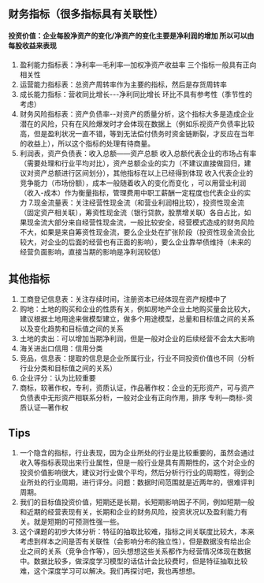 ## 财务指标（很多指标具有关联性）
#### 投资价值：企业每股净资产的变化/净资产的变化主要是净利润的增加 所以可以由每股收益来表现
1. 盈利能力指标表：净利率—毛利率—加权净资产收益率  三个指标一般具有正向相关性  
2. 运营能力指标表：总资产周转率作为主要的指标，然后是存货周转率
3. 成长能力指标：营收同比增长---净利同比增长    环比不具有参考性（季节性的考虑）
4. 财务风险指标表：资产负债率--对资产的质量分析，这个指标大多是造成企业潜在的风险，只有在风险爆发时才会体现在数据上（例如乐视资产负债率比较高，但是盈利状况一直不错，等到无法偿付债务时资金链断裂，才反应在当年的收益上），所以这个指标的处理有待商量。
6. 利润表，资产负债表：收入总额——资产总额 收入总额代表企业的市场占有率（需要处理和行业平均对比），资产总额企业的实力（不建议直接做回归，建议对资产总额进行区间划分），其他指标在以上已经得到体现
收入代表企业的竞争能力（市场份额），成本一般随着收入的变化而变化 ，可以用营业利润（收入-成本）作为衡量指标，管理费用中职工薪酬一定程度也代表企业的实力
7.现金流量表：关注经营性现金流（和营业利润相比较），投资性现金流（固定资产相关联），筹资性现金流（银行贷款，股票增关联）各自占比，如果现金流大部分来自经营性现金流，一般比较安全，经营模式造成的财务风险不大，如果是来自筹资性现金流，要么企业处在扩张阶段（投资性现金流会比较大，对企业的后面的经营也有正面的影响），要么企业靠举债维持（未来的经营负面影响，直接当期的影响是净利润较低）

## 其他指标
1. 工商登记信息表：关注存续时间，注册资本已经体现在资产规模中了
2. 购地：土地的购买和企业的性质有关，例如房地产企业土地购买量会比较大，建议根据土地用途来做模型建立，做多个用途模型，总量和目标值之间的关系以及变化趋势和目标值之间的关系
3. 土地的卖出：可以增加当期净利润，但是一般对企业的后续经营不会太大影响
4. 海关进出口信用：信用分类
5. 竞品，信息表：提取的信息是企业所属行业，行业不同投资价值也不同（分析行业分类和目标值之间的关系）
6. 企业评分：认为比较重要
7. 商标，软著作权，专利，资质认证，作品著作权：企业的无形资产，可与资产负债表中无形资产相联系分析，一般对企业有正向作用，排序 专利—商标-资质认证—著作权

## Tips
1. 一个隐含的指标，行业表现，因为企业所处的行业是比较重要的，虽然会通过收入等指标表现出来行业属性，但是一般行业是具有周期性的，这个对企业的投资价值影响很大，建议对行业做个平均，然后分析行行业的周期性，得到企业所处的行业周期，进行评分。问题：数据时间范围就是近两年的，很难评判周期。
2. 我们的目标值投资价值，短期还是长期，长短期影响因子不同，例如短期一般和近期的经营表现有关，长期和企业的财务风险，投资状况以及盈利能力有关。就是短期的可预测性强一些。
3. 这个课题的初步大体分析：特征的抽取比较难，指标之间关联度比较大，本来考虑到样本之间是否有关联性（会影响分布的独立性），但是数据没有给出企业之间的关系（竞争合作等），回头想想这些关系都作为经营情况体现在数据中。数据比较多，做深度学习模型的话估计会比较费时，但是特征抽取比较难，这个深度学习可以解决。我们再探讨吧，我也再想想。
